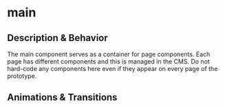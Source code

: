 # main
## Description & Behavior
The main component serves as a container for page components. Each page has different components and this is managed in the CMS. Do not hard-code any components here even if they appear on every page of the prototype.

## Animations & Transitions
<!-- Should this component transition in or out in a certain way? Are there any hover animations? Describe anything that a static image of the component doesn't display.  -->
